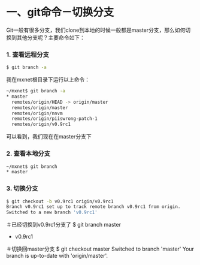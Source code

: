  # 一、git命令－切换分支
 Git一般有很多分支，我们clone到本地的时候一般都是master分支，那么如何切换到其他分支呢？主要命令如下：
 
### 1. 查看远程分支
```bash
$ git branch -a 
```
我在mxnet根目录下运行以上命令：
```bash
~/mxnet$ git branch -a
* master
  remotes/origin/HEAD -> origin/master
  remotes/origin/master
  remotes/origin/nnvm
  remotes/origin/piiswrong-patch-1
  remotes/origin/v0.9rc1
```
可以看到，我们现在在master分支下

### 2. 查看本地分支
```bash
~/mxnet$ git branch
* master
```
### 3. 切换分支
```bash
$ git checkout -b v0.9rc1 origin/v0.9rc1
Branch v0.9rc1 set up to track remote branch v0.9rc1 from origin.
Switched to a new branch 'v0.9rc1'
```
＃已经切换到v0.9rc1分支了
$ git branch
  master
* v0.9rc1

＃切换回master分支
$ git checkout master
Switched to branch 'master'
Your branch is up-to-date with 'origin/master'.
